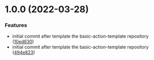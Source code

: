 # 1.0.0 (2022-03-28)


### Features

* initial commit after template the basic-action-template repository ([10ed630](https://github.com/awazevr/minio-pull-action/commit/10ed630701233c6a9c4f969ccf9540a18719e8e1))
* initial commit after template the basic-action-template repository ([494e823](https://github.com/awazevr/minio-pull-action/commit/494e8239e6ac77ced7e58f323b3129c02da047aa))
